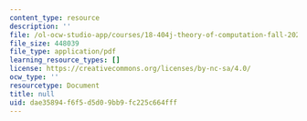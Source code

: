 ```yaml
---
content_type: resource
description: ''
file: /ol-ocw-studio-app/courses/18-404j-theory-of-computation-fall-2020/dae35894f6f5d5d09bb9fc225c664fff_MIT18_404f20_lec9.pdf
file_size: 448039
file_type: application/pdf
learning_resource_types: []
license: https://creativecommons.org/licenses/by-nc-sa/4.0/
ocw_type: ''
resourcetype: Document
title: null
uid: dae35894-f6f5-d5d0-9bb9-fc225c664fff
---
```

